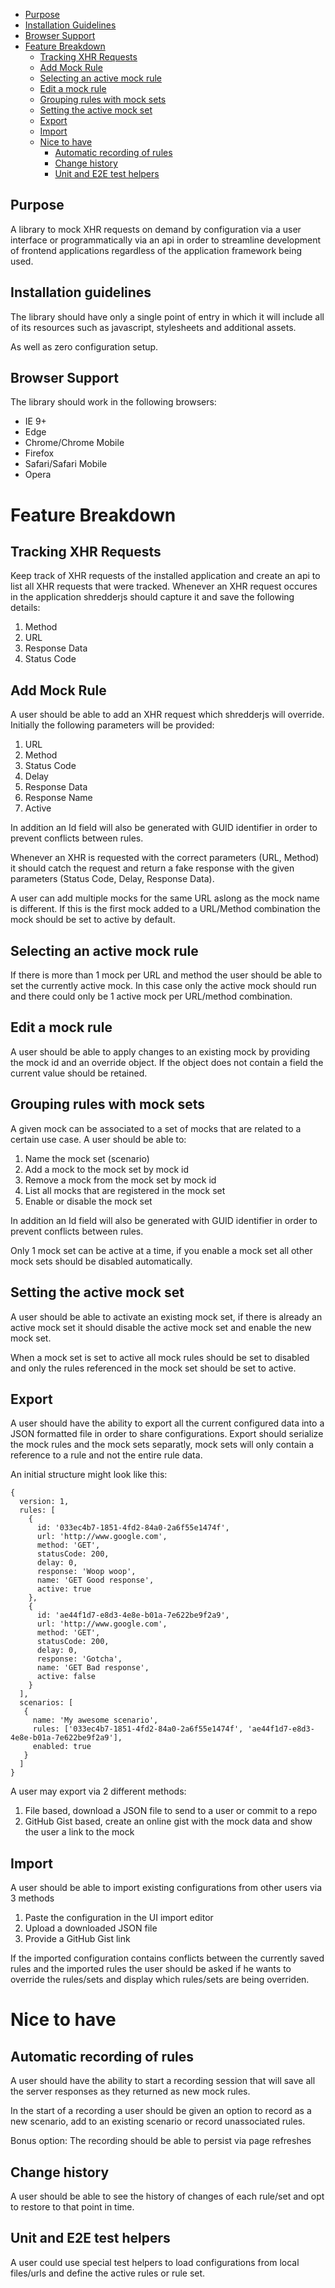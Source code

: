 - [Purpose](#purpose)
- [Installation Guidelines](#installation-guidelines)
- [Browser Support](#browser-support)
- [Feature Breakdown](#feature-breakdown)
	- [Tracking XHR Requests](#tracking-xhr-requests)
	- [Add Mock Rule](#add-mock-rule)
	- [Selecting an active mock rule](#selecting-an-active-mock-rule)
	- [Edit a mock rule](#edit-a-mock-rule)
	- [Grouping rules with mock sets](#grouping-rules-with-mock-sets)
	- [Setting the active mock set](#setting-the-active-mock-set)
	- [Export](#export)
	- [Import](#import)
    - [Nice to have](#nice-to-have)
	    - [Automatic recording of rules](#automatic-recording-of-rules)
	    - [Change history](#change-history)
      - [Unit and E2E test helpers](#unit-and-e2e-test-helpers)

## Purpose

A library to mock XHR requests on demand by configuration via a user interface or programmatically via an api in
order to streamline development of frontend applications regardless of the application framework being used.


## Installation guidelines
The library should have only a single point of entry in which it will include all of its resources such as 
javascript, stylesheets and additional assets.

As well as zero configuration setup.

## Browser Support
The library should work in the following browsers:

- IE 9+
- Edge
- Chrome/Chrome Mobile
- Firefox
- Safari/Safari Mobile
- Opera


# Feature Breakdown

## Tracking XHR Requests

Keep track of XHR requests of the installed application and create an api to list all XHR requests that were tracked.
Whenever an XHR request occures in the application shredderjs should capture it and save the following details:

1. Method
1. URL
1. Response Data
1. Status Code


## Add Mock Rule

A user should be able to add an XHR request which shredderjs will override. 
Initially the following parameters will be provided:

1. URL
1. Method
1. Status Code
1. Delay
1. Response Data
1. Response Name
1. Active

In addition an Id field will also be generated with GUID identifier in order to prevent conflicts between rules. 

Whenever an XHR is requested with the correct parameters (URL, Method) it should catch the request and return a fake response
with the given parameters (Status Code, Delay, Response Data).

A user can add multiple mocks for the same URL aslong as the mock name is different.
If this is the first mock added to a URL/Method combination the mock should be set to active by default.

## Selecting an active mock rule

If there is more than 1 mock per URL and method the user should be able to set the currently active mock.
In this case only the active mock should run and there could only be 1 active mock per URL/method combination.

## Edit a mock rule

A user should be able to apply changes to an existing mock by providing the mock id and an override object.
If the object does not contain a field the current value should be retained.

## Grouping rules with mock sets

A given mock can be associated to a set of mocks that are related to a certain use case.
A user should be able to:

1. Name the mock set (scenario)
1. Add a mock to the mock set by mock id
1. Remove a mock from the mock set by mock id
1. List all mocks that are registered in the mock set
1. Enable or disable the mock set

In addition an Id field will also be generated with GUID identifier in order to prevent conflicts between rules.

Only 1 mock set can be active at a time, if you enable a mock set all other mock sets should be disabled automatically.


## Setting the active mock set

A user should be able to activate an existing mock set, if there is already an active mock set it should disable
the active mock set and enable the new mock set.

When a mock set is set to active all mock rules should be set to disabled and only the rules referenced in the mock set
should be set to active.

## Export

A user should have the ability to export all the current configured data into a JSON formatted file in order to share configurations.
Export should serialize the mock rules and the mock sets separatly, mock sets will only contain a reference to a rule and not the entire rule data.

An initial structure might look like this:
```
{
  version: 1,
  rules: [
    {
      id: '033ec4b7-1851-4fd2-84a0-2a6f55e1474f',
      url: 'http://www.google.com',
      method: 'GET',
      statusCode: 200,
      delay: 0,
      response: 'Woop woop',
      name: 'GET Good response',
      active: true
    },
    {
      id: 'ae44f1d7-e8d3-4e8e-b01a-7e622be9f2a9',
      url: 'http://www.google.com',
      method: 'GET',
      statusCode: 200,
      delay: 0,
      response: 'Gotcha',
      name: 'GET Bad response',
      active: false
    }
  ],
  scenarios: [
   {
     name: 'My awesome scenario',
     rules: ['033ec4b7-1851-4fd2-84a0-2a6f55e1474f', 'ae44f1d7-e8d3-4e8e-b01a-7e622be9f2a9'],
     enabled: true
   }
  ]
}
```

A user may export via 2 different methods:

1. File based, download a JSON file to send to a user or commit to a repo
1. GitHub Gist based, create an online gist with the mock data and show the user a link to the mock

## Import

A user should be able to import existing configurations from other users via 3 methods

1. Paste the configuration in the UI import editor
2. Upload a downloaded JSON file
3. Provide a GitHub Gist link

If the imported configuration contains conflicts between the currently saved rules and the imported rules
the user should be asked if he wants to override the rules/sets and display which rules/sets are being overriden.

# Nice to have

## Automatic recording of rules

A user should have the ability to start a recording session that will save all the server responses as they returned as
new mock rules.

In the start of a recording a user should be given an option to record as a new scenario, add to an existing scenario
or record unassociated rules.

Bonus option: The recording should be able to persist via page refreshes

## Change history

A user should be able to see the history of changes of each rule/set and opt to restore to that point in time.

## Unit and E2E test helpers

A user could use special test helpers to load configurations from local files/urls and define the active rules or rule set.


